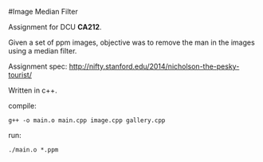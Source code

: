 #Image Median Filter

Assignment for DCU **CA212**.

Given a set of ppm images, objective was to remove the man in the images using a median filter.

Assignment spec: <http://nifty.stanford.edu/2014/nicholson-the-pesky-tourist/>

Written in c++.

compile:

`g++ -o main.o main.cpp image.cpp gallery.cpp`

run:

`./main.o *.ppm`

